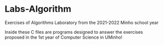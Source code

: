 # Labs-Algorithm
Exercises of Algorithms Laboratory from the 2021-2022 Minho school year

Inside these C files are programs designed to answer the exercises proposed in the 1st year of Computer Science in UMinho!
